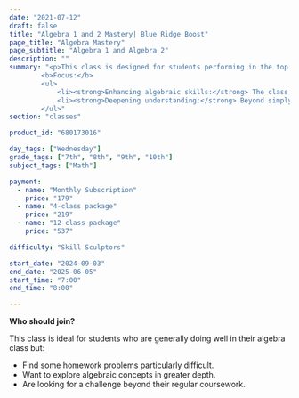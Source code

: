 ```yaml
---
date: "2021-07-12"
draft: false
title: "Algebra 1 and 2 Mastery| Blue Ridge Boost"
page_title: "Algebra Mastery"
page_subtitle: "Algebra 1 and Algebra 2"
description: ""
summary: "<p>This class is designed for students performing in the top half of their grade level who occasionally need assistance with challenging homework problems.</p>
        <b>Focus:</b>
        <ul>
            <li><strong>Enhancing algebraic skills:</strong> The class will delve deeper into algebraic concepts, providing students with the tools and techniques to tackle more complex problems.</li>
            <li><strong>Deepening understanding:</strong> Beyond simply solving problems, the class will emphasize understanding the 'why' behind the solutions, fostering a deeper comprehension of algebraic principles.</li>
        </ul>"
section: "classes"

product_id: "680173016"

day_tags: ["Wednesday"]
grade_tags: ["7th", "8th", "9th", "10th"]
subject_tags: ["Math"]

payment:
  - name: "Monthly Subscription"
    price: "179"
  - name: "4-class package"
    price: "219"
  - name: "12-class package"
    price: "537"

difficulty: "Skill Sculptors"

start_date: "2024-09-03"
end_date: "2025-06-05"
start_time: "7:00"
end_time: "8:00"

---
```


<b>Who should join?</b>
        <p>This class is ideal for students who are generally doing well in their algebra class but:</p>
        <ul>
            <li>Find some homework problems particularly difficult.</li>
            <li>Want to explore algebraic concepts in greater depth.</li>
            <li>Are looking for a challenge beyond their regular coursework.</li>
        </ul>
